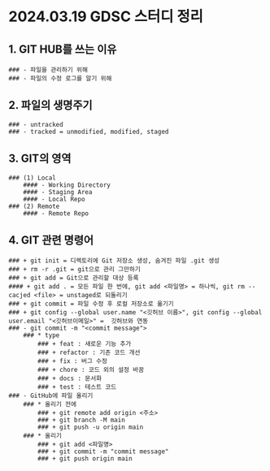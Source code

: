 # 2024.03.19 GDSC 스터디 정리
## 1. GIT HUB를 쓰는 이유
    ### - 파일을 관리하기 위해
    ### - 파일의 수정 로그를 알기 위해

## 2. 파일의 생명주기
    ### - untracked
    ### - tracked = unmodified, modified, staged

## 3. GIT의 영역
    ### (1) Local
        #### - Working Directory
        #### - Staging Area
        #### - Local Repo
    ### (2) Remote
        #### - Remote Repo

## 4. GIT 관련 명령어
    ### + git init = 디렉토리에 Git 저장소 생성, 숨겨진 파일 .git 생성
    ### + rm -r .git = git으로 관리 그만하기
    ### + git add = Git으로 관리할 대상 등록
    #### + git add . = 모든 파일 한 번에, git add <파일명> = 하나씩, git rm --cacjed <file> = unstaged로 되돌리기
    ### + git commit = 파일 수정 후 로컬 저장소로 옮기기
    ### + git config --global user.name "<깃허브 이름>", git config --global user.email "<깃허브이메일>" =  깃허브와 연동
    ### - git commit -m "<commit message">
        ### * type
            ### + feat : 새로운 기능 추가
            ### + refactor : 기존 코드 개선
            ### + fix : 버그 수정 
            ### + chore : 코드 외의 설정 바꿈
            ### + docs : 문서화
            ### + test : 테스트 코드
    ### - GitHub에 파일 올리기
        ### * 올리기 전에
            ### + git remote add origin <주소>
            ### + git branch -M main
            ### + git push -u origin main
        ### * 올리기
            ### + git add <파일명>
            ### + git commit -m "commit message"
            ### + git push origin main
